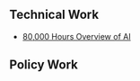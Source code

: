 <!-- TITLE: Reducing Risks from Artifical Intelligence -->
<!-- SUBTITLE: Making sure the world doesn't go FOOM -->

## Technical Work

* [80,000 Hours Overview of AI](https://80000hours.org/problem-profiles/positively-shaping-artificial-intelligence/)

## Policy Work